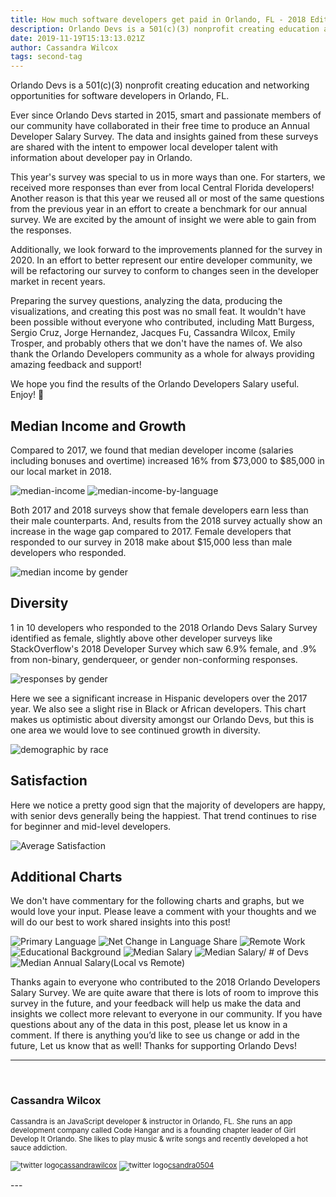 ```yaml
---
title: How much software developers get paid in Orlando, FL - 2018 Edition
description: Orlando Devs is a 501(c)(3) nonprofit creating education and networking opportunities for software developers in Orlando, FL.
date: 2019-11-19T15:13:13.021Z
author: Cassandra Wilcox
tags: second-tag
---
```


Orlando Devs is a 501(c)(3) nonprofit creating education and networking opportunities for software developers in Orlando, FL.

Ever since Orlando Devs started in 2015, smart and passionate members of our community have collaborated in their free time to produce an Annual Developer Salary Survey. The data and insights gained from these surveys are shared with the intent to empower local developer talent with information about developer pay in Orlando.

This year's survey was special to us in more ways than one. For starters, we received more responses than ever from local Central Florida developers! Another reason is that this year we reused all or most of the same questions from the previous year in an effort to create a benchmark for our annual survey. We are excited by the amount of insight we were able to gain from the responses.

Additionally, we look forward to the improvements planned for the survey in 2020. In an effort to better represent our entire developer community, we will be refactoring our survey to conform to changes seen in the developer market in recent years.

Preparing the survey questions, analyzing the data, producing the visualizations, and creating this post was no small feat. It wouldn't have been possible without everyone who contributed, including Matt Burgess, Sergio Cruz, Jorge Hernandez, Jacques Fu, Cassandra Wilcox, Emily Trosper, and probably others that we don't have the names of. We also thank the Orlando Developers community as a whole for always providing amazing feedback and support!

We hope you find the results of the Orlando Developers Salary useful. Enjoy! 🎉

## Median Income and Growth

Compared to 2017, we found that median developer income (salaries including bonuses and overtime) increased 16% from $73,000 to $85,000 in our local market in 2018.

![median-income](https://orlandodevs.com/assets/posts/odevs-salary-survey-2018/median-income-2018.png)
![median-income-by-language](https://orlandodevs.com/assets/posts/odevs-salary-survey-2018/median-income-by-primary-language.png)

Both 2017 and 2018 surveys show that female developers earn less than their male counterparts. And, results from the 2018 survey actually show an increase in the wage gap compared to 2017. Female developers that responded to our survey in 2018 make about $15,000 less than male developers who responded.

![median income by gender](https://orlandodevs.com/assets/posts/odevs-salary-survey-2018/median-income-female-male.png)

## Diversity

1 in 10 developers who responded to the 2018 Orlando Devs Salary Survey identified as female, slightly above other developer surveys like StackOverflow's 2018 Developer Survey which saw 6.9% female, and .9% from non-binary, genderqueer, or gender non-conforming responses.

![responses by gender](https://orlandodevs.com/assets/posts/odevs-salary-survey-2018/responses-by-gender.png)

Here we see a significant increase in Hispanic developers over the 2017 year. We also see a slight rise in Black or African developers. This chart makes us optimistic about diversity amongst our Orlando Devs, but this is one area we would love to see continued growth in diversity.


![demographic by race](https://orlandodevs.com/assets/posts/odevs-salary-survey-2018/responses-by-race.png)

## Satisfaction

Here we notice a pretty good sign that the majority of developers are happy, with senior devs generally being the happiest. That trend continues to rise for beginner and mid-level developers.

![Average Satisfaction](https://orlandodevs.com/assets/posts/odevs-salary-survey-2018/satisfaction-by-experience.png)

## Additional Charts

We don't have commentary for the following charts and graphs, but we would love your input. Please leave a comment with your thoughts and we will do our best to work shared insights into this post!

![Primary Language](https://orlandodevs.com/assets/posts/odevs-salary-survey-2018/primary-language.png)
![Net Change in Language Share](https://orlandodevs.com/assets/posts/odevs-salary-survey-2018/net-change-in-language.png)
![Remote Work](https://orlandodevs.com/assets/posts/odevs-salary-survey-2018/remote-work.png)
![Educational Background](https://orlandodevs.com/assets/posts/odevs-salary-survey-2018/educational-background.png)
![Median Salary](https://orlandodevs.com/assets/posts/odevs-salary-survey-2018/median-salary-by-industry.png)
![Median Salary/ # of Devs](https://orlandodevs.com/assets/posts/odevs-salary-survey-2018/median-salary.png)
![Median Annual Salary(Local vs Remote)](https://orlandodevs.com/assets/posts/odevs-salary-survey-2018/median-salary-local-vs-remote.png)

Thanks again to everyone who contributed to the 2018 Orlando Developers Salary Survey. We are quite aware that there is lots of room to improve this survey in the future, and your feedback will help us make the data and insights we collect more relevant to everyone in our community. If you have questions about any of the data in this post, please let us know in a comment. If there is anything you’d like to see us change or add in the future, Let us know that as well! Thanks for supporting Orlando Devs!


---

<div>
</br>
<h3>Cassandra Wilcox</h3>

<small class="italic"> Cassandra is an JavaScript developer & instructor in Orlando, FL. She runs an app development company called Code Hangar and is a founding chapter leader of Girl Develop It Orlando. She likes to play music & write songs and recently developed a hot sauce addiction. </br>

<img src="https://img.icons8.com/ios/452/twitter--v1.png"
alt="twitter logo"
class="h-3.5 w-3.5 inline-flex"/><a href ="https://twitter.com/cassandrawilcox" class = "hover:text-indigo-400">cassandrawilcox</a>
<img src="https://img.icons8.com/carbon-copy/2x/github.png"
alt="twitter logo"
class="h-8 w-8 inline-flex"/><a href ="https://github.com/csandra0504" class = "hover:text-indigo-400">csandra0504</a> 
</small>
</div>
---